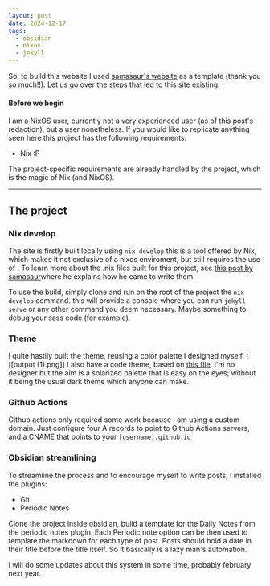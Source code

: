 ```yaml
---
layout: post
date: 2024-12-17
tags:
  - obsidian
  - nixos
  - jekyll
---
```

So, to build this website I used [samasaur's website](https://github.com/Samasaur1/samasaur1.github.io/tree/main) as a template (thank you so much!!). Let us go over the steps that led to this site existing.
#### Before we begin
I am a NixOS user, currently not a very experienced user (as of this post's redaction), but a user nonetheless. If you would like to replicate anything seen here this project has the following requirements:
- Nix :P

The project-specific requirements are already handled by the project, which is the magic of Nix (and NixOS).

---
## The project
### Nix develop
The site is firstly built locally using `nix develop` this is a tool offered by Nix, which makes it not exclusive of a nixos enviroment, but still requires the use of . To learn more about the .nix files built for this project, see [this post by samasaur](https://samasaur1.github.io/blog/building-my-site-with-nix)where he explains how he came to write them.

To use the build, simply clone and run on the root of the project the `nix develop` command. this will provide a console where you can run `jekyll serve` or any other command you deem necessary. Maybe something to debug your sass code (for example). 
### Theme
I quite hastily built the theme, reusing a color palette I designed myself. 
![[output (1).png]]
I also have a code theme, based on [this file](https://github.com/Samasaur1/samasaur1.github.io/blob/09e557fabd412607c7da8e5919b5015e12f3a1c6/assets/css/github.css#L4). I'm no designer but the aim is a solarized palette that is easy on the eyes; without it being the usual dark theme which anyone can make. 
### Github Actions
Github actions only required some work because I am using a custom domain. 
Just configure four A records to point to Github Actions servers, and a CNAME that points to your `[username].github.io`  


### Obsidian streamlining
To streamline the process and to encourage myself to write posts, I installed the plugins:
- Git
- Periodic Notes

Clone the project inside obsidian, build a template for the Daily Notes from the periodic notes plugin. Each Periodic note option can be then used to template the markdown for each type of post. Posts should hold a date in their title before the title itself. So it basically is a lazy man's automation. 

I will do some updates about this system in some time, probably february next year. 
